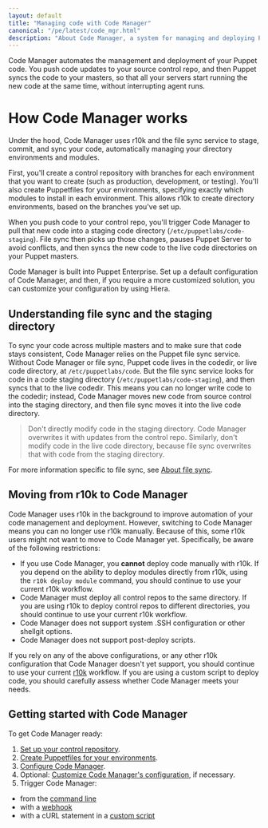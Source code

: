 ```yaml
---
layout: default
title: "Managing code with Code Manager"
canonical: "/pe/latest/code_mgr.html"
description: "About Code Manager, a system for managing and deploying Puppet code."
---
```


[repo]: ./cmgmt_control_repo.html
[puppetfile]: ./cmgmt_puppetfile.html
[code_mgr]: ./code_mgr.html
[r10k]: ./r10k.html
[code_mgr_config]: ./code_mgr_config.html
[code_mgr_custom]: ./code_mgr_custom.html
[code_mgr_webhook]: ./code_mgr_webhook.html
[scripts]: ./code_mgr_scripts.html
[filesync]: ./cmgmt_filesync.html
[cli]: ./code_mgr_cli.html


Code Manager automates the management and deployment of your Puppet code. You push code updates to your source control repo, and then Puppet syncs the code to your masters, so that all your servers start running the new code at the same time, without interrupting agent runs.

# How Code Manager works

Under the hood, Code Manager uses r10k and the file sync service to stage, commit, and sync your code, automatically managing your directory environments and modules. 

First, you'll create a control repository with branches for each environment that you want to create (such as production, development, or testing). You'll also create Puppetfiles for your environments, specifying exactly which modules to install in each environment. This allows r10k to create directory environments, based on the branches you've set up.

When you push code to your control repo, you'll trigger Code Manager to pull that new code into a staging code directory (`/etc/puppetlabs/code-staging`). File sync then picks up those changes, pauses Puppet Server to avoid conflicts, and then syncs the new code to the live code directories on your Puppet masters.

Code Manager is built into Puppet Enterprise. Set up a default configuration of Code Manager, and then, if you require a more customized solution, you can customize your configuration by using Hiera.

## Understanding file sync and the staging directory

To sync your code across multiple masters and to make sure that code stays consistent, Code Manager relies on the Puppet file sync service. Without Code Manager or file sync, Puppet code lives in the codedir, or live code directory, at `/etc/puppetlabs/code`. But the file sync service looks for code in a code staging directory (`/etc/puppetlabs/code-staging`), and then syncs that to the live codedir. This means you can no longer write code to the codedir; instead, Code Manager moves new code from source control into the staging directory, and then file sync moves it into the live code directory.

> Don't directly modify code in the staging directory. Code Manager overwrites it with updates from the control repo. Similarly, don't modify code in the live code directory, because file sync overwrites that with code from the staging directory.

For more information specific to file sync, see [About file sync][filesync].

## Moving from r10k to Code Manager

Code Manager uses r10k in the background to improve automation of your code management and deployment. However, switching to Code Manager means you can no longer use r10k manually. Because of this, some r10k users might not want to move to Code Manager yet. Specifically, be aware of the following restrictions:

* If you use Code Manager, you **cannot** deploy code manually with r10k. If you depend on the ability to deploy modules directly from r10k, using the `r10k deploy module` command, you should continue to use your current r10k workflow.
* Code Manager must deploy all control repos to the same directory. If you are using r10k to deploy control repos to different directories, you should continue to use your current r10k workflow.
* Code Manager does not support system .SSH configuration or other shellgit options.
* Code Manager does not support post-deploy scripts.

If you rely on any of the above configurations, or any other r10k configuration that Code Manager doesn't yet support, you should continue to use your current [r10k][r10k] workflow. If you are using a custom script to deploy code, you should carefully assess whether Code Manager meets your needs.

## Getting started with Code Manager

To get Code Manager ready:

1. [Set up your control repository][repo].
2. [Create Puppetfiles for your environments][puppetfile].
3. [Configure Code Manager][code_mgr_config].
4. Optional: [Customize Code Manager's configuration][code_mgr_custom], if necessary.
5. Trigger Code Manager: 
  * from the [command line][cli]
  * with a [webhook][code_mgr_webhook]
  * with a cURL statement in a [custom script][scripts]
	
